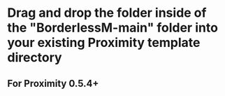 # Drag and drop the folder inside of the "BorderlessM-main" folder into your existing Proximity template directory

## For Proximity 0.5.4+